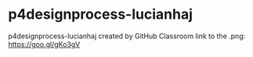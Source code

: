 # p4designprocess-lucianhaj
p4designprocess-lucianhaj created by GitHub Classroom
link to the .png:
https://goo.gl/gKo3gV
